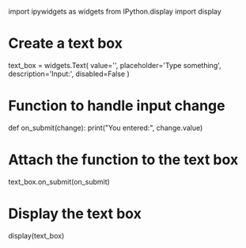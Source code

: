 import ipywidgets as widgets
from IPython.display import display

# Create a text box
text_box = widgets.Text(
    value='',
    placeholder='Type something',
    description='Input:',
    disabled=False
)

# Function to handle input change
def on_submit(change):
    print("You entered:", change.value)

# Attach the function to the text box
text_box.on_submit(on_submit)

# Display the text box
display(text_box)
